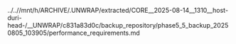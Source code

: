 ../..//mnt/h/ARCHIVE/.UNWRAP/extracted/CORE__2025-08-14__1310__host-duri-head-/__UNWRAP/c831a83d0c/backup_repository/phase5_5_backup_20250805_103905/performance_requirements.md